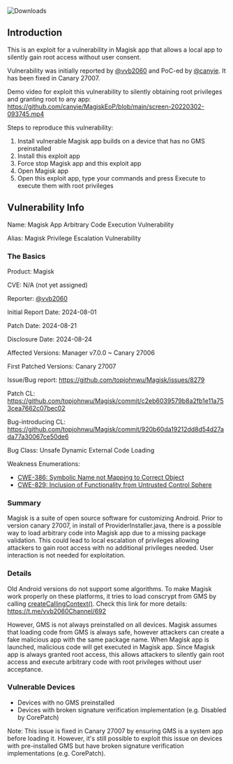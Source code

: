 ![Downloads](https://img.shields.io/github/downloads/Syntaxerr101/MagiskEoP/total)


## Introduction
This is an exploit for a vulnerability in Magisk app that allows a local app to silently gain root access without user consent. 

Vulnerability was initially reported by [@vvb2060](https://github.com/vvb2060) and PoC-ed by [@canyie](https://github.com/canyie). It has been fixed in Canary 27007.

Demo video for exploit this vulnerability to silently obtaining root privileges and granting root to any app: https://github.com/canyie/MagiskEoP/blob/main/screen-20220302-093745.mp4


Steps to reproduce this vulnerability:
1. Install vulnerable Magisk app builds on a device that has no GMS preinstalled
2. Install this exploit app
3. Force stop Magisk app and this exploit app
4. Open Magisk app
5. Open this exploit app, type your commands and press Execute to execute them with root privileges

## Vulnerability Info
Name: Magisk App Arbitrary Code Execution Vulnerability

Alias: Magisk Privilege Escalation Vulnerability

### The Basics
Product: Magisk

CVE: N/A (not yet assigned)

Reporter: [@vvb2060](https://github.com/vvb2060)

Initial Report Date: 2024-08-01

Patch Date: 2024-08-21

Disclosure Date: 2024-08-24

Affected Versions: Manager v7.0.0 ~ Canary 27006

First Patched Versions: Canary 27007

Issue/Bug report: https://github.com/topjohnwu/Magisk/issues/8279

Patch CL: https://github.com/topjohnwu/Magisk/commit/c2eb6039579b8a2fb1e11a753cea7662c07bec02

Bug-introducing CL: https://github.com/topjohnwu/Magisk/commit/920b60da19212dd8d54d27ada77a30067ce50de6

Bug Class: Unsafe Dynamic External Code Loading

Weakness Enumerations:
- [CWE-386: Symbolic Name not Mapping to Correct Object](https://cwe.mitre.org/data/definitions/386.html)
- [CWE-829: Inclusion of Functionality from Untrusted Control Sphere](https://cwe.mitre.org/data/definitions/829.html)

### Summary
Magisk is a suite of open source software for customizing Android. Prior to version canary 27007, in install of ProviderInstaller.java, there is a possible way to load arbitrary code into Magisk app due to a missing package validation. This could lead to local escalation of privileges allowing attackers to gain root access with no additional privileges needed. User interaction is not needed for exploitation.

### Details
Old Android versions do not support some algorithms. To make Magisk work properly on these platforms, it tries to load conscrypt from GMS by calling [createCallingContext()](https://developer.android.com/reference/android/content/Context#createPackageContext(java.lang.String,%20int)). Check this link for more details: https://t.me/vvb2060Channel/692

However, GMS is not always preinstalled on all devices. Magisk assumes that loading code from GMS is always safe, however attackers can create a fake malicious app with the same package name. When Magisk app is launched, malicious code will get executed in Magisk app. Since Magisk app is always granted root access, this allows attackers to silently gain root access and execute arbitrary code with root privileges without user acceptance.

### Vulnerable Devices
- Devices with no GMS preinstalled
- Devices with broken signature verification implementation (e.g. Disabled by CorePatch)

Note: This issue is fixed in Canary 27007 by ensuring GMS is a system app before loading it. However, it's still possible to exploit this issue on devices with pre-installed GMS but have broken signature verification implementations (e.g. CorePatch).

